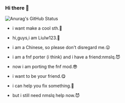 ### Hi there 👋

![Anurag's GitHub Status](https://github-readme-stats.vercel.app/api?username=Liulw123&show_icons=true&theme=radical)

- i want make a cool sth.🤔

- hi,guys,i am Liulw123.🙂

- i am a Chinese, so please don't disregard me.😛

- i am a fnf porter (i think) and i have a friend:nmslq.😈

- now i am porting the fnf mod.😎

- i want to be your friend.😋

- i can help you fix something.🙂

- but i still need nmslq help now.😈

